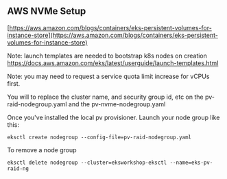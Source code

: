 ## AWS NVMe Setup

[https://aws.amazon.com/blogs/containers/eks-persistent-volumes-for-instance-store](https://aws.amazon.com/blogs/containers/eks-persistent-volumes-for-instance-store)

Note: launch templates are needed to bootstrap k8s nodes on creation
https://docs.aws.amazon.com/eks/latest/userguide/launch-templates.html

Note: you may need to request a service quota limit increase for vCPUs first.

You will to replace the cluster name, and security group id, etc on the pv-raid-nodegroup.yaml and the
pv-nvme-nodegroup.yaml

Once you've installed the local pv provisioner. Launch your node group like this:

```shell
eksctl create nodegroup --config-file=pv-raid-nodegroup.yaml
```

To remove a node group

```shell
eksctl delete nodegroup --cluster=eksworkshop-eksctl --name=eks-pv-raid-ng
```